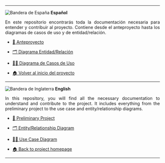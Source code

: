 <div align="justify">
<hr>

![Bandera de España](https://flagcdn.com/24x18/es.png) **Español**

En este repositorio encontrarás toda la documentación necesaria para entender y contribuir al proyecto. Contiene desde el anteproyecto hasta los diagramas de casos de uso y de entidad/relación.

- [:pencil: Anteproyecto](español/anteproyecto.md)

- [:card_index_dividers: Diagrama Entidad/Relación](español/diagrama-entidad-relacion.md)

- [:technologist: Diagrama de Casos de Uso](español/diagrama-casos-uso.md)

- [:house: Volver al inicio del proyecto](../../../)

<hr>

![Bandera de Inglaterra](https://flagcdn.com/24x18/gb.png) **English**

In this repository, you will find all the necessary documentation to understand and contribute to the project. It includes everything from the preliminary project to the use case and entity/relationship diagrams.

- [:pencil: Preliminary Project](english/preliminary_project.md)

- [:card_index_dividers: Entity/Relationship Diagram](english/entity-relationship-diagram.md)

- [:technologist: Use Case Diagram](english/use-case-diagram.md)

- [:house: Back to project homepage](../../../)

<hr>



</div>
